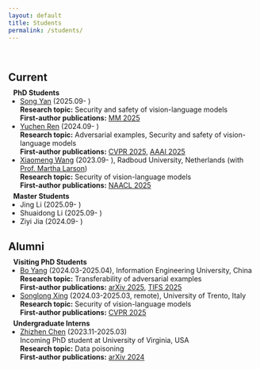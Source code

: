 ```yaml
---
layout: default
title: Students
permalink: /students/
---
```


<h1 id="students"></h1>

<h2 style="margin: 60px 0px 10px;">Current</h2>

<h4 style="margin: 0px 10px 0;">PhD Students</h4>
<ul style="margin:0 0 5px;">
  <li><a href="https://openreview.net/profile?id=%7ESong_Yan4">Song Yan</a> (2025.09- )<br>
  <strong>Research topic:</strong> Security and safety of vision-language models<br>
  <strong>First-author publications:</strong> <a href="https://arxiv.org/abs/2508.05658">MM 2025</a></li>
  
  <li><a href="https://github.com/RYC-98">Yuchen Ren</a> (2024.09- )<br>
  <strong>Research topic:</strong> Adversarial examples, Security and safety of vision-language models<br>
  <strong>First-author publications:</strong> <a href="https://arxiv.org/abs/2503.15404">CVPR 2025</a>, <a href="https://arxiv.org/abs/2412.18844">AAAI 2025</a></li>
  
  <li><a href="https://scholar.google.com/citations?user=dV15IwIAAAAJ">Xiaomeng Wang</a> (2023.09- ), Radboud University, Netherlands (with <a href="https://www.ru.nl/en/people/larson-m">Prof. Martha Larson</a>)<br>
  <strong>Research topic:</strong> Security of vision-language models<br>
  <strong>First-author publications:</strong> <a href="https://arxiv.org/abs/2502.08193">NAACL 2025</a></li>
</ul>


<h4 style="margin: 0px 10px 0;">Master Students</h4>
<ul style="margin:0 0 5px;">
  <li>Jing Li (2025.09- )<br></li>

  <li>Shuaidong Li (2025.09- )<br></li>

  <li>Ziyi Jia (2024.09- )<br></li>

</ul>

<h2 style="margin: 30px 0px 10px;">Alumni</h2>

<h4 style="margin:0 10px 0;">Visiting PhD Students</h4>
<ul style="margin:0 0 5px;">
  <li><a href="https://github.com/yangbo93">Bo Yang</a> (2024.03-2025.04), Information Engineering University, China<br>
  <strong>Research topic:</strong> Transferability of adversarial examples<br>
  <strong>First-author publications:</strong> <a href="https://arxiv.org/abs/2505.12644">arXiv 2025</a>, <a href="https://ieeexplore.ieee.org/document/10858076">TIFS 2025</a></li>

  <li><a href="https://openreview.net/profile?id=~Songlong_Xing1">Songlong Xing</a> (2024.03-2025.03, remote), University of Trento, Italy<br>
  <strong>Research topic:</strong> Security of vision-language models<br>
  <strong>First-author publications:</strong> <a href="https://arxiv.org/abs/2503.03613">CVPR 2025</a></li>
</ul>

<h4 style="margin:0 10px 0;">Undergraduate Interns</h4>
<ul style="margin:0 0 5px;">
  <li><a href="https://zhizhen-chen.top/">Zhizhen Chen</a> (2023.11-2025.03)<br>
  Incoming PhD student at University of Virginia, USA<br>
  <strong>Research topic:</strong> Data poisoning <br>
  <strong>First-author publications:</strong> <a href="https://arxiv.org/abs/2412.03908">arXiv 2024</a></li>
</ul>
